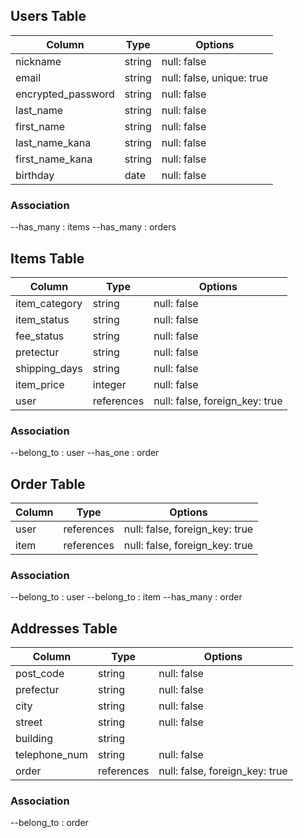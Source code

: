 ## Users Table
| Column             | Type       | Options                       |
|--------------------|------------|-------------------------------|
| nickname           | string     | null: false                   |
| email              | string     | null: false, unique: true     |
| encrypted_password | string     | null: false                   |
| last_name          | string     | null: false                   |
| first_name         | string     | null: false                   |
| last_name_kana     | string     | null: false                   |
| first_name_kana    | string     | null: false                   |
| birthday           | date       | null: false                   |

### Association
--has_many : items
--has_many : orders


## Items Table
| Column             |Type        |Options                         |
|--------------------|------------|--------------------------------|
| item_category      | string     | null: false                    |
| item_status        | string     | null: false                    |
| fee_status         | string     | null: false                    |
| pretectur          | string     | null: false                    |
| shipping_days      | string     | null: false                    |
| item_price         | integer    | null: false                    |
| user               | references | null: false, foreign_key: true |

### Association
--belong_to : user
--has_one   : order


## Order Table
| Column             | Type       | Options                        |
|--------------------|------------|--------------------------------|
| user               | references | null: false, foreign_key: true |
| item               | references | null: false, foreign_key: true |

### Association
--belong_to : user
--belong_to : item
--has_many  : order


## Addresses Table
| Column             | Type       | Options                        |
|--------------------|------------|--------------------------------|
| post_code          | string     | null: false                    |
| prefectur          | string     | null: false                    |
| city               | string     | null: false                    |
| street             | string     | null: false                    |
| building           | string     |                                |
| telephone_num      | string     | null: false                    |
| order              | references | null: false, foreign_key: true |

### Association
--belong_to :  order